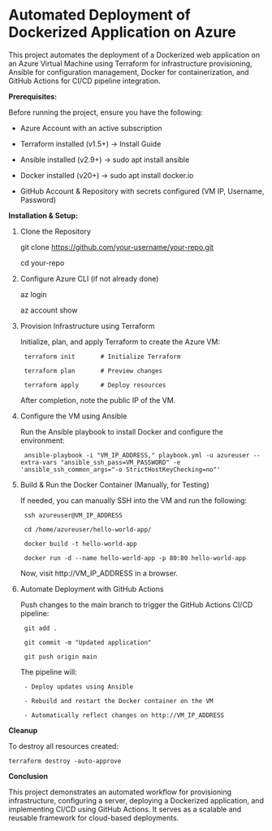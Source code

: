 # Automated Deployment of Dockerized Application on Azure

This project automates the deployment of a Dockerized web application on an Azure Virtual Machine using Terraform for infrastructure provisioning, Ansible for configuration management, Docker for containerization, and GitHub Actions for CI/CD pipeline integration.

**Prerequisites:**

Before running the project, ensure you have the following:

- Azure Account with an active subscription
  
- Terraform installed (v1.5+) → Install Guide
  
- Ansible installed (v2.9+) → sudo apt install ansible
  
- Docker installed (v20+) → sudo apt install docker.io
  
- GitHub Account & Repository with secrets configured (VM IP, Username, Password)
  

**Installation & Setup:**

1. Clone the Repository
   
    git clone https://github.com/your-username/your-repo.git
   
    cd your-repo

2. Configure Azure CLI (if not already done)
   
    az login
   
    az account show

3. Provision Infrastructure using Terraform
   
    Initialize, plan, and apply Terraform to create the Azure VM:
   
        terraform init       # Initialize Terraform
   
        terraform plan       # Preview changes
   
        terraform apply      # Deploy resources
   
    After completion, note the public IP of the VM.

4. Configure the VM using Ansible
   
    Run the Ansible playbook to install Docker and configure the environment:
   
        ansible-playbook -i "VM_IP_ADDRESS," playbook.yml -u azureuser --extra-vars "ansible_ssh_pass=VM_PASSWORD" -e 'ansible_ssh_common_args="-o StrictHostKeyChecking=no"'

5. Build & Run the Docker Container (Manually, for Testing)
   
    If needed, you can manually SSH into the VM and run the following:
   
        ssh azureuser@VM_IP_ADDRESS
   
        cd /home/azureuser/hello-world-app/
   
        docker build -t hello-world-app
   
        docker run -d --name hello-world-app -p 80:80 hello-world-app
   
    Now, visit http://VM_IP_ADDRESS in a browser.

6. Automate Deployment with GitHub Actions
    
    Push changes to the main branch to trigger the GitHub Actions CI/CD pipeline:
   
        git add .
   
        git commit -m "Updated application"
   
        git push origin main

    The pipeline will:
   
        - Deploy updates using Ansible
   
        - Rebuild and restart the Docker container on the VM
   
        - Automatically reflect changes on http://VM_IP_ADDRESS

**Cleanup**

To destroy all resources created:

    terraform destroy -auto-approve

**Conclusion**

This project demonstrates an automated workflow for provisioning infrastructure, configuring a server, deploying a Dockerized application, and implementing CI/CD using GitHub Actions. It serves as a scalable and reusable framework for cloud-based deployments.  

